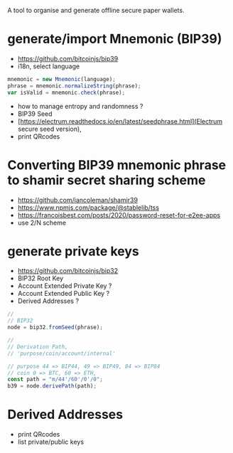 A tool to organise and generate offline secure paper wallets.


# generate/import Mnemonic (BIP39)
* https://github.com/bitcoinjs/bip39
* i18n, select language 

``` js
mnemonic = new Mnemonic(language);
phrase = mnemonic.normalizeString(phrase);
var isValid = mnemonic.check(phrase);
```
* how to manage entropy and randomness ?
* BIP39 Seed 
* [https://electrum.readthedocs.io/en/latest/seedphrase.html](Electrum secure seed version), 
* print QRcodes


# Converting BIP39 mnemonic phrase to shamir secret sharing scheme
* https://github.com/iancoleman/shamir39
* https://www.npmjs.com/package/@stablelib/tss
* https://francoisbest.com/posts/2020/password-reset-for-e2ee-apps
* use 2/N scheme

# generate private keys
* https://github.com/bitcoinjs/bip32
* BIP32 Root Key
* Account Extended Private Key ?
* Account Extended Public Key ?
* Derived Addresses ?

``` js
//
// BIP32
node = bip32.fromSeed(phrase);

//
// Derivation Path, 
// 'purpose/coin/account/internal'

// purpose 44 => BIP44, 49 => BIP49, 84 => BIP84
// coin 0 => BTC, 60 => ETH, 
const path = "m/44'/60'/0'/0";
b39 = node.derivePath(path);
``` 

# Derived Addresses
* print QRcodes
* list private/public keys



